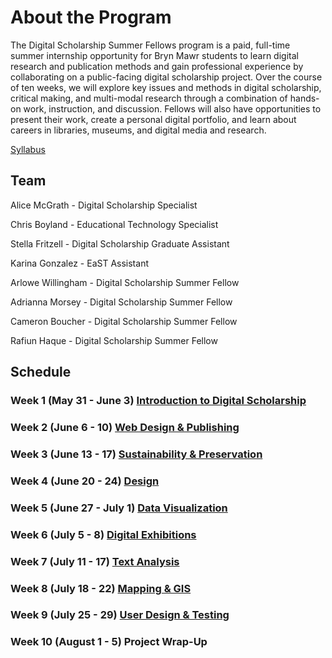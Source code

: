 # About the Program

The Digital Scholarship Summer Fellows program is a paid, full-time summer internship opportunity for Bryn Mawr students to learn digital research and publication methods and gain professional experience by collaborating on a public-facing digital scholarship project. Over the course of ten weeks, we will explore key issues and methods in digital scholarship, critical making, and multi-modal research through a combination of hands-on work, instruction, and discussion. Fellows will also have opportunities to present their work, create a personal digital portfolio, and learn about careers in libraries, museums, and digital media and research.

[Syllabus](syllabus.md)

## Team

Alice McGrath - Digital Scholarship Specialist

Chris Boyland - Educational Technology Specialist

Stella Fritzell - Digital Scholarship Graduate Assistant

Karina Gonzalez - EaST Assistant

Arlowe Willingham - Digital Scholarship Summer Fellow

Adrianna Morsey - Digital Scholarship Summer Fellow

Cameron Boucher - Digital Scholarship Summer Fellow

Rafiun Haque - Digital Scholarship Summer Fellow


## Schedule

### Week 1 (May 31 - June 3) [Introduction to Digital Scholarship](weeks/01-intro.md)

### Week 2 (June 6 - 10) [Web Design & Publishing](weeks/02-webdev.md)

### Week 3 (June 13 - 17) [Sustainability & Preservation](weeks/03-pres.md)

### Week 4 (June 20 - 24) [Design](weeks/04-design.md)

### Week 5 (June 27 - July 1) [Data Visualization](weeks/05-viz.md)

### Week 6 (July 5 - 8) [Digital Exhibitions](weeks/06-exhib.md)

### Week 7 (July 11 - 17) [Text Analysis](weeks/07-text.md)

### Week 8 (July 18 - 22) [Mapping & GIS](weeks/08-map.md)

### Week 9 (July 25 - 29) [User Design & Testing](weeks/09-ux.md)

### Week 10 (August 1 - 5) Project Wrap-Up
